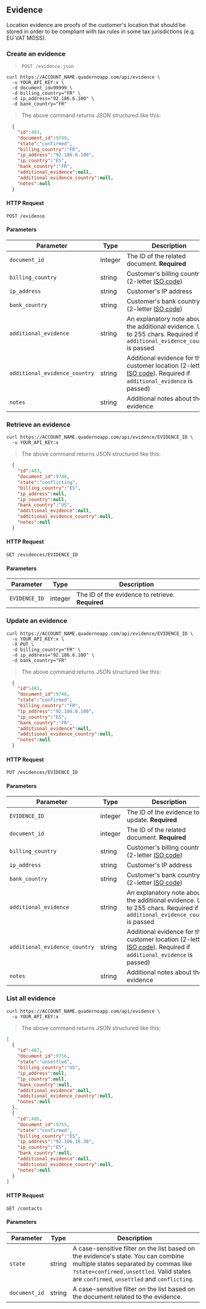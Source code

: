 ## Evidence

Location evidence are proofs of the customer's location that should be stored in order to be compliant with tax rules in some tax jurisdictions (e.g. EU VAT MOSS).

### Create an evidence

> `POST /evidence.json`

```shell
curl https://ACCOUNT_NAME.quadernoapp.com/api/evidence \
  -u YOUR_API_KEY:x \
  -d document_id=99999 \
  -d billing_country="FR" \
  -d ip_address="92.186.6.100" \
  -d bank_country="FR"
```
> The above command returns JSON structured like this:

```json
  {
    "id":483,
    "document_id":9748,
    "state":"confirmed",
    "billing_country":"FR",
    "ip_address":"92.186.6.100",
    "ip_country":"ES",
    "bank_country":"FR",
    "additional_evidence":null,
    "additional_evidence_country":null,
    "notes":null
  }
```

#### HTTP Request

`POST /evidence`

#### Parameters

Parameter                      | Type      | Description
-------------------------------|-----------|-----------------------------------------------------------------------------------
`document_id`                  | integer   | The ID of the related document. **Required**
`billing_country`              | string    | Customer's billing country (2-letter [ISO code](http://en.wikipedia.org/wiki/ISO_3166-1#Current_codes))
`ip_address`                   | string    | Customer's IP address
`bank_country`                 | string    | Customer's bank country (2-letter [ISO code](http://en.wikipedia.org/wiki/ISO_3166-1#Current_codes))
`additional_evidence`          | string    | An explanatory note about the additional evidence. Up to 255 chars. Required if `additional_evidence_country` is passed
`additional_evidence_country`  | string    | Additional evidence for the customer location (2-letter [ISO code](http://en.wikipedia.org/wiki/ISO_3166-1#Current_codes)). Required if  `additional_evidence` is passed)
`notes`                        | string    | Additional notes about the evidence




### Retrieve an evidence

```shell
curl https://ACCOUNT_NAME.quadernoapp.com/api/evidence/EVIDENCE_ID \
  -u YOUR_API_KEY:x
```
> The above command returns JSON structured like this:

```json
  {
    "id":483,
    "document_id":9748,
    "state":"conflicting",
    "billing_country":"ES",
    "ip_address":null,
    "ip_country":null,
    "bank_country":"US",
    "additional_evidence":null,
    "additional_evidence_country":null,
    "notes":null
  }
```

#### HTTP Request

`GET /evidences/EVIDENCE_ID`

#### Parameters

Parameter               | Type      | Description
------------------------|-----------|----------------------------------------------------------------------------
`EVIDENCE_ID`            | integer  | The ID of the evidence to retrieve. **Required**





### Update an evidence

```shell
curl https://ACCOUNT_NAME.quadernoapp.com/api/evidence/EVIDENCE_ID \
  -u YOUR_API_KEY:x \
  -X PUT \
  -d billing_country="FR" \
  -d ip_address="92.186.6.100" \
  -d bank_country="FR"
```
> The above command returns JSON structured like this:

```json
  {
    "id":483,
    "document_id":9748,
    "state":"confirmed",
    "billing_country":"FR",
    "ip_address":"92.186.6.100",
    "ip_country":"ES",
    "bank_country":"FR",
    "additional_evidence":null,
    "additional_evidence_country":null,
    "notes":null
  }
```

#### HTTP Request

`PUT /evidences/EVIDENCE_ID`

#### Parameters

Parameter                      | Type      | Description
-------------------------------|-----------|-----------------------------------------------------------------------------------
`EVIDENCE_ID`                  | integer   | The ID of the evidence to update. **Required**
`document_id`                  | integer   | The ID of the related document. **Required**
`billing_country`              | string    | Customer's billing country (2-letter [ISO code](http://en.wikipedia.org/wiki/ISO_3166-1#Current_codes))
`ip_address`                   | string    | Customer's IP address
`bank_country`                 | string    | Customer's bank country (2-letter [ISO code](http://en.wikipedia.org/wiki/ISO_3166-1#Current_codes))
`additional_evidence`          | string    | An explanatory note about the additional evidence. Up to 255 chars. Required if `additional_evidence_country` is passed
`additional_evidence_country`  | string    | Additional evidence for the customer location (2-letter [ISO code](http://en.wikipedia.org/wiki/ISO_3166-1#Current_codes)). Required if  `additional_evidence` is passed)
`notes`                        | string    | Additional notes about the evidence






### List all evidence

```shell
curl https://ACCOUNT_NAME.quadernoapp.com/api/evidence \
  -u YOUR_API_KEY:x
```
> The above command returns JSON structured like this:

```json
[
  {
    "id":487,
    "document_id":9756,
    "state":"unsettled",
    "billing_country":"US",
    "ip_address":null,
    "ip_country":null,
    "bank_country":null,
    "additional_evidence":null,
    "additional_evidence_country":null,
    "notes":null
  },
  {
    "id":486,
    "document_id":9755,
    "state":"confirmed",
    "billing_country":"ES",
    "ip_address":"92.186.16.30",
    "ip_country":"ES",
    "bank_country":null,
    "additional_evidence":null,
    "additional_evidence_country":null,
    "notes":null
  }
]
```

#### HTTP Request

`GET /contacts`

#### Parameters

Parameter      | Type      | Description
---------------|-----------|----------------------------------------------------------------------------
`state`        | string    | A case-sensitive filter on the list based on the evidence's state. You can combine multiple states separated by commas like `?state=confirmed,unsettled`. Valid states are `confirmed`, `unsettled` and `conflicting`.
`document_id`  | string    | A case-sensitive filter on the list based on the document related to the evidence.

